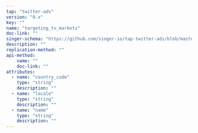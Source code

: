 ```yaml
---
tap: "twitter-ads"
version: "0.x"
key: ""
name: "targeting_tv_markets"
doc-link: ""
singer-schema: "https://github.com/singer-io/tap-twitter-ads/blob/master/tap_twitter_ads/schemas/targeting_tv_markets.json"
description: ""
replication-method: ""
api-method:
    name: ""
    doc-link: ""
attributes:
  - name: "country_code"
    type: "string"
    description: ""
  - name: "locale"
    type: "string"
    description: ""
  - name: "name"
    type: "string"
    description: ""
---
```

